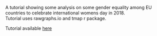 A tutorial showing some analysis on some gender equality among EU countries to celebrate international womens day in 2018.  
Tutorial uses rawgraphs.io and tmap r package.

Tutorial available [here](https://www.littlemissdata.com/blog/2018/iwd2018)
